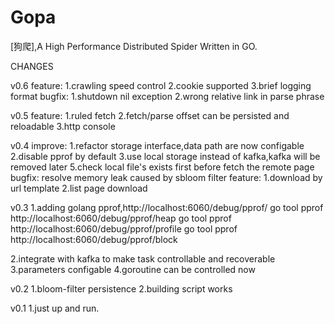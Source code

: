 # Gopa #
[狗爬],A High Performance Distributed  Spider Written in GO.

CHANGES

v0.6
feature:
1.crawling speed control
2.cookie supported
3.brief logging format
bugfix:
1.shutdown nil exception
2.wrong relative link in parse phrase

v0.5
feature:
1.ruled fetch
2.fetch/parse offset can be persisted and reloadable
3.http console

v0.4
improve:
1.refactor storage interface,data path are now configable
2.disable pprof by default
3.use local storage instead of kafka,kafka will be removed later
5.check local file's exists first before fetch the remote page
bugfix:
resolve memory leak caused by sbloom filter
feature:
1.download by url template
2.list page download

v0.3
1.adding golang pprof,http://localhost:6060/debug/pprof/
    go tool pprof http://localhost:6060/debug/pprof/heap
    go tool pprof http://localhost:6060/debug/pprof/profile
    go tool pprof http://localhost:6060/debug/pprof/block

2.integrate with kafka to make task controllable and recoverable
3.parameters configable
4.goroutine can be controlled now


v0.2
1.bloom-filter persistence
2.building script works

v0.1
1.just up and run.


